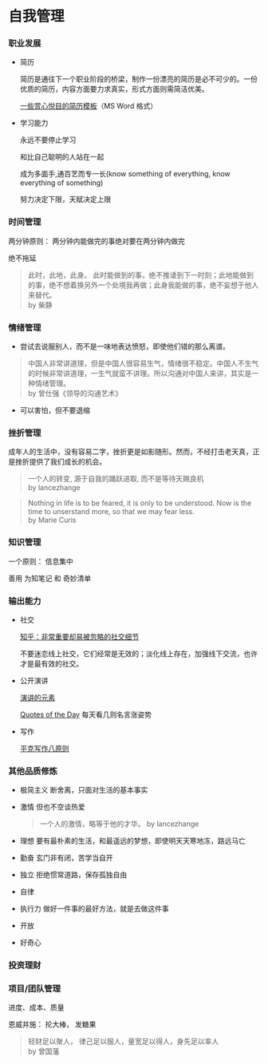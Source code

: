 # 自我管理

### 职业发展

- 简历

    简历是通往下一个职业阶段的桥梁，制作一份漂亮的简历是必不可少的。一份优质的简历，内容方面要力求真实，形式方面则需简洁优美。

    [一些赏心悦目的简历模板](http://www.ultraupdates.com/2013/11/amazing-and-creative-resume-free-psd-template/)（MS Word 格式）


- 学习能力

    永远不要停止学习

    和比自己聪明的人站在一起

    成为多面手,通百艺而专一长(know something of everything, know everything of something)

    努力决定下限，天赋决定上限




### 时间管理

两分钟原则： 两分钟内能做完的事绝对要在两分钟内做完

绝不拖延

>此时，此地，此身。
此时能做到的事，绝不推诿到下一时刻；此地能做到的事，绝不想着换另外一个处境我再做；此身我能做的事，绝不妄想于他人来替代。  
by 柴静





### 情绪管理

- 尝试去说服别人，而不是一味地表达愤怒，即使他们错的那么离谱。

>中国人非常讲道理，但是中国人很容易生气，情绪很不稳定。中国人不生气的时候非常讲道理，一生气就蛮不讲理。所以沟通对中国人来讲，其实是一种情绪管理。   
by 曾仕强《领导的沟通艺术》

- 可以害怕，但不要退缩

### 挫折管理

成年人的生活中，没有容易二字，挫折更是如影随形。然而，不经打击老天真，正是挫折提供了我们成长的机会。

>一个人的转变, 源于自我的踊跃进取, 而不是等待天赐良机  
by lancezhange

>Nothing in life is to be feared, it is only to be understood. Now is the time to unserstand more, so that we may fear less.   
by Marie Curis


### 知识管理

一个原则： 信息集中

善用 为知笔记 和 奇妙清单




### 输出能力

- 社交

    [知乎：非常重要却易被忽略的社交细节](http://www.zhihu.com/question/20039103?utm_campaign=official_account&utm_source=weibo&utm_medium=zhihu&utm_content=question)

    不要迷恋线上社交，它们经常是无效的；淡化线上存在，加强线下交流，也许才是最有效的社交。


- 公开演讲

    [演讲的元素](http://www.cnblogs.com/vamei/p/3592556.html)

    [Quotes of the Day](http://www.quotationspage.com/qotd.html) 每天看几则名言涨姿势

- 写作

    [平克写作八原则](http://www.yangzhiping.com/psy/pinker.html)

### 其他品质修炼

- 极简主义 断舍离，只面对生活的基本事实

- 激情 但也不空谈热爱

    > 一个人的激情，略等于他的才华。 by lancezhange

- 理想 要有最朴素的生活，和最遥远的梦想，即使明天天寒地冻，路远马亡

- 勤奋 玄门非有闭，苦学当自开

- 独立 拒绝惯常道路，保存孤独自由

- 自律

- 执行力 做好一件事的最好方法，就是去做这件事

- 开放

- 好奇心 

### 投资理财



### 项目/团队管理

进度、成本、质量

恩威并施： 抡大棒， 发糖果

>轻财足以聚人， 律己足以服人，量宽足以得人，身先足以率人  
                          by 曾国藩




